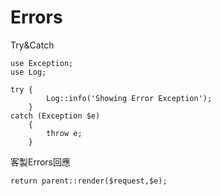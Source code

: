 # Errors

Try&Catch

```
use Exception;
use Log;

try {
        Log::info('Showing Error Exception');
    } 
catch (Exception $e) 
    {
        throw e;
    }
```

客製Errors回應

```
return parent::render($request,$e);
```



